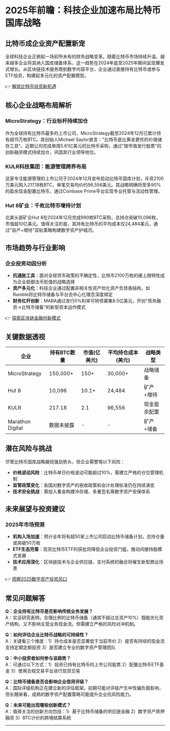 # 2025年前瞻：科技企业加速布局比特币国库战略  

## 比特币成企业资产配置新宠  

全球科技企业正掀起一场前所未有的财务战略变革。随着比特币市场持续升温，越来越多企业将其纳入国库储备体系，这一趋势在2024年底至2025年期间呈现爆发式增长。从区块链技术服务商到数字内容平台，企业通过直接持有比特币或参与ETF投资，构建起多元化的资产配置模型。  

👉 [解锁比特币投资新机遇](https://bit.ly/okx_welcome)  

## 核心企业战略布局解析  

### MicroStrategy：行业标杆持续加仓  
作为全球持有比特币最多的上市公司，MicroStrategy截至2024年12月已累计持有超15万枚BTC。其创始人Michael Saylor直言："比特币是比黄金更优的价值储存工具"。近期公司完成单周5.61亿美元的比特币采购，通过"按市值发行股票"的创新融资模式持续加仓，巩固其行业领导地位。  

### KULR科技集团：能源管理跨界布局  
这家专注能源管理的上市公司于2024年12月宣布启动比特币国库计划，斥资2100万美元购入217.18枚BTC，单笔交易均价约96,556美元。其战略明确将至多90%的盈余现金配置比特币，通过Coinbase Prime平台实现专业托管与流动性管理。  

### Hut 8矿业：千枚比特币增持计划  
北美头部矿企Hut 8在2024年12月完成990枚BTC采购，总持仓突破10,096枚，市值超10亿美元。值得关注的是，其持有比特币的平均成本仅24,484美元，通过"自产+增持"双轨策略构建数字资产护城河。  

## 市场趋势与行业影响  

### 企业投资动因分析  
- **抗通胀工具**：面对全球货币政策的不确定性，比特币2100万枚的硬上限特性成为企业抵御法币贬值的战略选择  
- **资产多元化**：科技企业通过配置非相关性资产优化资产负债表结构，如Rumble将比特币储备与平台去中心化理念深度绑定  
- **财务杠杆创新**：MARA通过发行0%利率可转债募集8.5亿美元，开创"债务融资→比特币储备"的新型资本运作模式  

👉 [探索区块链金融创新模式](https://bit.ly/okx_welcome)  

## 关键数据透视  

| 企业            | 持有BTC数量 | 市值(亿美元) | 平均持仓成本(美元) | 战略类型       |  
|-----------------|-------------|--------------|--------------------|----------------|  
| MicroStrategy   | 150,000+    | 150+         | 30,000+           | 战略储备       |  
| Hut 8           | 10,096      | 10.1+        | 24,484            | 矿产+增持      |  
| KULR            | 217.18      | 2.1          | 96,556            | 现金盈余配置   |  
| Marathon Digital| 数据未披露  | -            | -                 | 矿产+储备      |  

## 潜在风险与挑战  

尽管比特币国库战略展现强劲势头，但企业需警惕以下风险：  
- **价格波动风险**：比特币单日价格波动可能超过10%，需建立严格的仓位管理机制  
- **监管政策变化**：各国对数字资产的税收政策和会计处理标准仍在持续演变  
- **技术安全挑战**：需投入重金构建冷存储、多重签名等数字资产安保体系  

## 未来展望与投资建议  

### 2025年市场预测  
- **机构入场加速**：预计全年将有超50家上市公司启动比特币储备计划，总持仓量或突破50万枚  
- **ETF生态完善**：现货比特币ETF的获批将降低企业投资门槛，推动间接持股模式发展  
- **技术应用深化**：区块链技术与企业供应链、支付系统的融合将催生新型商业场景  

👉 [把握2025数字资产投资风口](https://bit.ly/okx_welcome)  

## 常见问题解答  

**Q：企业持有比特币是否影响传统业务发展？**  
A：实证研究表明，合理比例的比特币储备（通常不超过总资产10%）既能优化资产结构，又不影响主营业务现金流。但需建立严格的风险对冲机制。  

**Q：如何评估企业比特币战略的可持续性？**  
A：关键看三个维度：1）持仓成本是否显著低于当前市价 2）是否有持续的现金流支持定期定额投资 3）是否建立专业的数字资产管理团队  

**Q：中小投资者如何参与该趋势？**  
A：可通过以下方式：1）投资已持有比特币的上市公司股票 2）配置比特币ETF基金 3）使用合规交易平台进行现货交易  

**Q：比特币储备是否会影响企业信用评级？**  
A：国际评级机构正在建立新的评估框架。初期可能对评级产生中性偏负面影响，但长期来看，成熟的数字资产配置策略可能提升企业抗风险能力。  

**Q：未来可能出现哪些创新模式？**  
A：值得关注的创新方向包括：1）基于比特币储备的供应链金融 2）数字资产质押融资 3）BTC计价的跨境结算系统  

---
